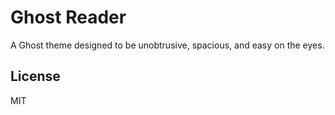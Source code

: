 Ghost Reader
============

A Ghost theme designed to be unobtrusive, spacious, and easy on the eyes.

License
-------

MIT
